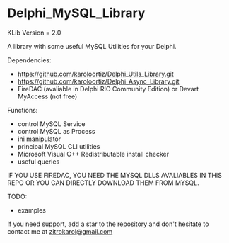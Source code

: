 # Delphi_MySQL_Library

KLib Version = 2.0

A library with some useful MySQL Utilities for your Delphi.

Dependencies:
 - https://github.com/karoloortiz/Delphi_Utils_Library.git
 - https://github.com/karoloortiz/Delphi_Async_Library.git
 - FireDAC (avaliable in Delphi RIO Community Edition) or Devart MyAccess (not free)
  
Functions:
- control MySQL Service
- control MySQL as Process
- ini manipulator
- principal MySQL CLI utilities
- Microsoft Visual C++ Redistributable install checker
- useful queries

IF YOU USE FIREDAC, YOU NEED THE MYSQL DLLS AVALIABLES IN THIS REPO OR YOU CAN DIRECTLY DOWNLOAD THEM FROM MYSQL.

TODO:
  - examples


If you need support, add a star to the repository and don't hesitate to contact me at zitrokarol@gmail.com

